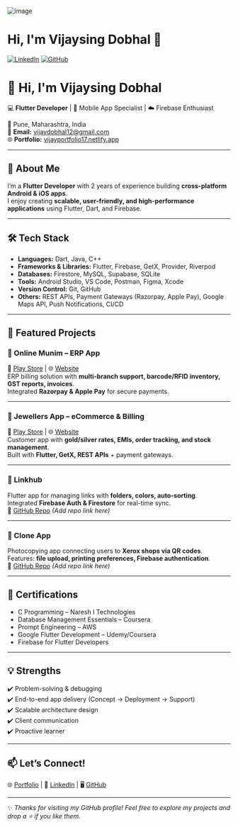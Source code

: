 ![image](https://github.com/user-attachments/assets/f1adeae2-1406-478b-9bdf-932f70d10392)

# Hi, I'm Vijaysing Dobhal 👋

[![LinkedIn](https://img.shields.io/badge/LinkedIn-Vijaysing%20Dobhal-blue)](https://www.linkedin.com/in/vijaysing-dobhal-b7305b196/)
[![GitHub](https://img.shields.io/badge/GitHub-vijaysingdobhal-lightgrey)](https://github.com/vijaysingdobhal)

# 👋 Hi, I'm Vijaysing Dobhal  

💻 **Flutter Developer** | 📱 Mobile App Specialist | ☁️ Firebase Enthusiast  

📍 Pune, Maharashtra, India  
📧 **Email:** vijaydobhal12@gmail.com  
🌐 **Portfolio:** [vijayportfolio17.netlify.app](https://vijayportfolio17.netlify.app/)  

---

## 🚀 About Me  
I’m a **Flutter Developer** with 2 years of experience building **cross-platform Android & iOS apps**.  
I enjoy creating **scalable, user-friendly, and high-performance applications** using Flutter, Dart, and Firebase.  

---

## 🛠️ Tech Stack  

- **Languages:** Dart, Java, C++  
- **Frameworks & Libraries:** Flutter, Firebase, GetX, Provider, Riverpod  
- **Databases:** Firestore, MySQL, Supabase, SQLite  
- **Tools:** Android Studio, VS Code, Postman, Figma, Xcode  
- **Version Control:** Git, GitHub  
- **Others:** REST APIs, Payment Gateways (Razorpay, Apple Pay), Google Maps API, Push Notifications, CI/CD  

---

## 📱 Featured Projects  

### 🔹 Online Munim – ERP App  
📱 [Play Store](https://play.google.com/store/apps/details?id=com.omunim.online_munim_native) | 🌐 [Website](https://omunim.com/jewellery-mobile-app)  
ERP billing solution with **multi-branch support, barcode/RFID inventory, GST reports, invoices**.  
Integrated **Razorpay & Apple Pay** for secure payments.  

---

### 🔹 Jewellers App – eCommerce & Billing  
📱 [Play Store](https://play.google.com/store/apps/details?id=com.omunim.jewellersapp) | 🌐 [Website](https://omunim.com/jewellery-mobile-app)  
Customer app with **gold/silver rates, EMIs, order tracking, and stock management**.  
Built with **Flutter, GetX, REST APIs** + payment gateways.  

---

### 🔹 Linkhub  
Flutter app for managing links with **folders, colors, auto-sorting**.  
Integrated **Firebase Auth & Firestore** for real-time sync.  
🔗 [GitHub Repo](https://github.com/vijaysingdobhal) *(Add repo link here)*  

---

### 🔹 Clone App  
Photocopying app connecting users to **Xerox shops via QR codes**.  
Features: **file upload, printing preferences, Firebase authentication**.  
🔗 [GitHub Repo](https://github.com/vijaysingdobhal) *(Add repo link here)*  

---

## 📜 Certifications  
- C Programming – Naresh I Technologies  
- Database Management Essentials – Coursera  
- Prompt Engineering – AWS  
- Google Flutter Development – Udemy/Coursera  
- Firebase for Flutter Developers  

---

## 💡 Strengths  
✔️ Problem-solving & debugging  
✔️ End-to-end app delivery (Concept → Deployment → Support)  
✔️ Scalable architecture design  
✔️ Client communication  
✔️ Proactive learner  

---

## 📫 Let’s Connect!  
🌐 [Portfolio](https://vijayportfolio17.netlify.app/) | 💼 [LinkedIn](https://www.linkedin.com/in/vijaysing-dobhal-b7305b196/) | 🖥️ [GitHub](https://github.com/vijaysingdobhal)  

---

✨ *Thanks for visiting my GitHub profile! Feel free to explore my projects and drop a ⭐ if you like them.*  
